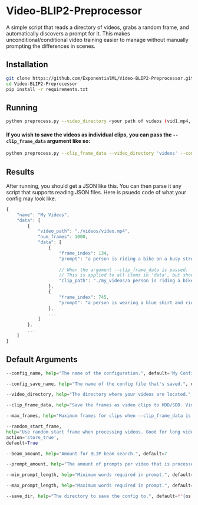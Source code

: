 # Video-BLIP2-Preprocessor
A simple script that reads a directory of videos, grabs a random frame, and automatically discovers a prompt for it.
This makes unconditional/conditional video training easier to manage without manually prompting the differences in scenes.

## Installation

```bash
git clone https://github.com/ExponentialML/Video-BLIP2-Preprocessor.git
cd Video-BLIP2-Preprocessor
pip install -r requirements.txt
```

## Running

```bash
python preprocess.py --video_directory <your path of videos (vid1.mp4, vd2.mp4, etc.)> --config_name "My Videos" --config_save_name "my_videos"
```

#### If you wish to save the videos as individual clips, you can pass the `--clip_frame_data` argument like so:

```bash
python preprocess.py --clip_frame_data --video_directory 'videos' --config_name "My Videos" --config_save_name "my_videos"
```

## Results
After running, you should get a JSON like this. You can then parse it any script that supports reading JSON files.
Here is psuedo code of what your config may look like.

```js
{
    "name": "My Videos",
    "data": [
        {
            "video_path": "./videos/video.mp4",
            "num_frames": 1000,
            "data": [
                {
                    "frame_index": 134,
                    "prompt": "a person is riding a bike on a busy street.",
                    
                    // When the argument --clip_frame_data is passed.
                    // This is applied to all items in 'data', but shown once here as an example.
                    "clip_path": "./my_videos/a person is riding a bike on a busy street_134.mp4" 
                },
                {
                    "frame_index": 745,
                    "prompt": "a person is wearing a blue shirt and riding a bike on grass."
                },
                ...
            ]
        },
        ...
    ]
}
```

## Default Arguments
```py
--config_name, help="The name of the configuration.", default='My Config'

--config_save_name, help="The name of the config file that's saved.", default='my_config'

--video_directory, help="The directory where your videos are located.", default='./videos'

--clip_frame_data, help="Save the frames as video clips to HDD/SDD. Videos clips are saved in the same folder as your json directory.", default=False

--max_frames, help="Maximum frames for clips when --clip_frame_data is enabled.", default=60

--random_start_frame, 
help="Use random start frame when processing videos. Good for long videos where frames have different scenes and meanings.", 
action='store_true', 
default=True

--beam_amount, help="Amount for BLIP beam search.", default=7

--prompt_amount, help="The amount of prompts per video that is processed.", default=25

--min_prompt_length, help="Minimum words required in prompt.", default=15

--max_prompt_length, help="Maximum words required in prompt.", default=30

--save_dir, help="The directory to save the config to.", default=f"{os.getcwd()}/train_data"

```
